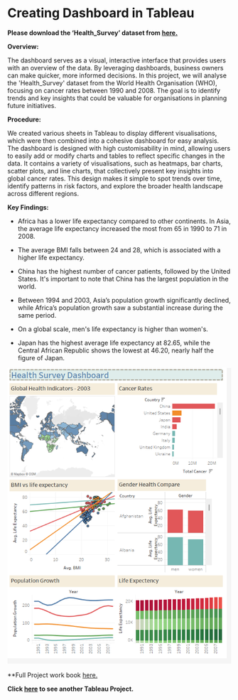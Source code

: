 # Creating Dashboard in Tableau

**Please download the ‘Health_Survey’ dataset from  [here.](https://justit831-my.sharepoint.com/:u:/g/personal/danpe_justit_co_uk/EZQ21qEcLdVHhvngLvlD4TsBmzGvgh98xkHGxM1XVNCKUg?e=E7UfGi)**

**Overview:**

The dashboard serves as a visual, interactive interface that provides users with an overview of the data. By leveraging dashboards, business owners can make quicker, more informed decisions. In this project, we will analyse the 'Health_Survey' dataset from the World Health Organisation (WHO), focusing on cancer rates between 1990 and 2008. The goal is to identify trends and key insights that could be valuable for organisations in planning future initiatives. 

**Procedure:**

We created various sheets in Tableau to display different visualisations, which were then combined into a cohesive dashboard for easy analysis. The dashboard is designed with high customisability in mind, allowing users to easily add or modify charts and tables to reflect specific changes in the data. It contains a variety of visualisations, such as heatmaps, bar charts, scatter plots, and line charts, that collectively present key insights into global cancer rates. This design makes it simple to spot trends over time, identify patterns in risk factors, and explore the broader health landscape across different regions.

**Key Findings:**

* Africa has a lower life expectancy compared to other continents. In Asia, the average life expectancy increased the most from 65 in 1990 to 71 in 2008.

* The average BMI falls between 24 and 28, which is associated with a higher life expectancy.

* China has the highest number of cancer patients, followed by the United States. It's important to note that China has the largest population in the world.
  
* Between 1994 and 2003, Asia’s population growth significantly declined, while Africa’s population growth saw a substantial increase during the same period.
  
* On a global scale, men's life expectancy is higher than women's.
  
* Japan has the highest average life expectancy at 82.65, while the Central African Republic shows the lowest at 46.20, nearly half the figure of Japan.

![alt text](Tableau_Image/Tableau1.png)

**Full Project work book [here.](https://drive.google.com/file/d/1auLD6HsNhytJ9oVnMxpyhWXRGWfYwFm5/view?usp=drive_link)

**Click [here](https://github.com/Alamin-analyser/Data-visualisation-in-Tableau-Music-Industry) to see another Tableau Project.**
